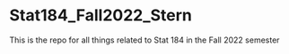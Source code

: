 # Stat184_Fall2022_Stern
This is the repo for all things related to Stat 184 in the Fall 2022 semester
